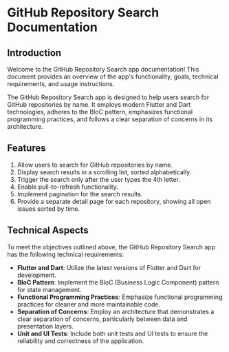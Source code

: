 # GitHub Repository Search Documentation

## Introduction

Welcome to the GitHub Repository Search app documentation! This document provides an overview of the app's functionality, goals, technical requirements, and usage instructions.

The GitHub Repository Search app is designed to help users search for GitHub repositories by name. It employs modern Flutter and Dart technologies, adheres to the BloC pattern, emphasizes functional programming practices, and follows a clear separation of concerns in its architecture.

## Features

1. Allow users to search for GitHub repositories by name.
2. Display search results in a scrolling list, sorted alphabetically.
3. Trigger the search only after the user types the 4th letter.
4. Enable pull-to-refresh functionality.
5. Implement pagination for the search results.
6. Provide a separate detail page for each repository, showing all open issues sorted by time.

## Technical Aspects

To meet the objectives outlined above, the GitHub Repository Search app has the following technical requirements:

- **Flutter and Dart**: Utilize the latest versions of Flutter and Dart for development.
- **BloC Pattern**: Implement the BloC (Business Logic Component) pattern for state management.
- **Functional Programming Practices**: Emphasize functional programming practices for cleaner and more maintainable code.
- **Separation of Concerns**: Employ an architecture that demonstrates a clear separation of concerns, particularly between data and presentation layers.
- **Unit and UI Tests**: Include both unit tests and UI tests to ensure the reliability and correctness of the application.
